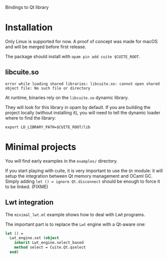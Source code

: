 Bindings to Qt library

# Installation

Only Linux is supported for now. A proof of concept was made for macOS and will
be merged before first release.

The package should install with `opam pin add cuite $CUITE_ROOT`.

## libcuite.so

```
error while loading shared libraries: libcuite.so: cannot open shared object file: No such file or directory
```

At runtime, binaries rely on the `libcuite.so` dynamic library.

They will look for this library in opam by default. If you are building the project locally (without installing it), you will need to tell the dynamic loader where to find the library:

```shell
export LD_LIBRARY_PATH=$CUITE_ROOT/lib
```

# Minimal projects

You will find early examples in the `examples/` directory.

If you start playing with cuite, it is very important to use the `Qt` module: it will setup the integration between Qt memory management and OCaml GC. Simply adding `let () = ignore Qt.disconnect` should be enough to force it to be linked. (FIXME)

## Lwt integration

The `minimal_lwt.ml` example shows how to deal with Lwt programs.

The important part is to replace the `Lwt` engine with a Qt-aware one:

```ocaml
let () =
  Lwt_engine.set (object
    inherit Lwt_engine.select_based
    method select = Cuite.Qt.qselect
  end)
```

